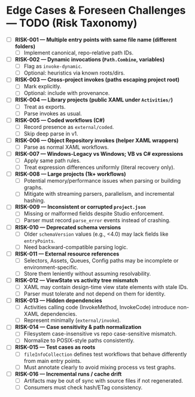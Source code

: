 # Edge Cases & Foreseen Challenges — TODO (Risk Taxonomy)

- [ ] **RISK-001 — Multiple entry points with same file name (different folders)**
  - [ ] Implement canonical, repo-relative path IDs.

- [ ] **RISK-002 — Dynamic invocations (`Path.Combine`, variables)**
  - [ ] Flag as `invoke-dynamic`.
  - [ ] Optional: heuristics via known roots/dirs.

- [ ] **RISK-003 — Cross-project invokes (paths escaping project root)**
  - [ ] Mark explicitly.
  - [ ] Optional: include with provenance.

- [ ] **RISK-004 — Library projects (public XAML under `Activities/`)**
  - [ ] Treat as exports.
  - [ ] Parse invokes as usual.

- [ ] **RISK-005 — Coded workflows (C#)**
  - [ ] Record presence as `external/coded`.
  - [ ] Skip deep parse in v1.

- [ ] **RISK-006 — Object Repository invokes (helper XAML wrappers)**
  - [ ] Parse as normal XAML workflows.

- [ ] **RISK-007 — Windows-Legacy vs Windows; VB vs C# expressions**
  - [ ] Apply same path rules.
  - [ ] Treat expression differences uniformly (literal recovery only).
- [ ] **RISK-008 — Large projects (1k+ workflows)**
  - [ ] Potential memory/performance issues when parsing or building graphs.
  - [ ] Mitigate with streaming parsers, parallelism, and incremental hashing.

- [ ] **RISK-009 — Inconsistent or corrupted `project.json`**
  - [ ] Missing or malformed fields despite Studio enforcement.
  - [ ] Parser must record `parse_error` events instead of crashing.

- [ ] **RISK-010 — Deprecated schema versions**
  - [ ] Older `schemaVersion` values (e.g., <4.0) may lack fields like `entryPoints`.
  - [ ] Need backward-compatible parsing logic.

- [ ] **RISK-011 — External resource references**
  - [ ] Selectors, Assets, Queues, Config paths may be incomplete or environment-specific.
  - [ ] Store them leniently without assuming resolvability.

- [ ] **RISK-012 — ViewState vs activity tree mismatch**
  - [ ] XAML may contain design-time view state elements with stale IDs.
  - [ ] Parser must tolerate and not depend on them for identity.

- [ ] **RISK-013 — Hidden dependencies**
  - [ ] Activities calling code (InvokeMethod, InvokeCode) introduce non-XAML dependencies.
  - [ ] Represent minimally (`external/invoke`).

- [ ] **RISK-014 — Case sensitivity & path normalization**
  - [ ] Filesystem case-insensitive vs repo case-sensitive mismatch.
  - [ ] Normalize to POSIX-style paths consistently.

- [ ] **RISK-015 — Test cases as roots**
  - [ ] `fileInfoCollection` defines test workflows that behave differently from main entry points.
  - [ ] Must annotate clearly to avoid mixing process vs test graphs.

- [ ] **RISK-016 — Incremental runs / cache drift**
  - [ ] Artifacts may be out of sync with source files if not regenerated.
  - [ ] Consumers must check hash/ETag consistency.
